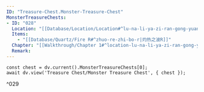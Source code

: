 ```yaml
---
ID: "Treasure-Chest.Monster-Treasure-Chest"
MonsterTreasureChests:
- ID: "028"
  Location: "[[Database/Location/Location#^lu-na-li-ya-zi-ran-gong-yuan-3|露纳利亚自然公园3]]"
  Items:  
    - "[[Database/Quartz/Fire R#^zhuo-re-zhi-bo-r|灼热之波R]]"
  Chapter: "[[Walkthrough/Chapter 1#^location-lu-na-li-ya-zi-ran-gong-yuan-3|第一章 4/15]]"
  Remark:
---
```

```dataviewjs
const chest = dv.current().MonsterTreasureChests[0];
await dv.view('Treasure Chest/Monster Treasure Chest', { chest });
```
^029
